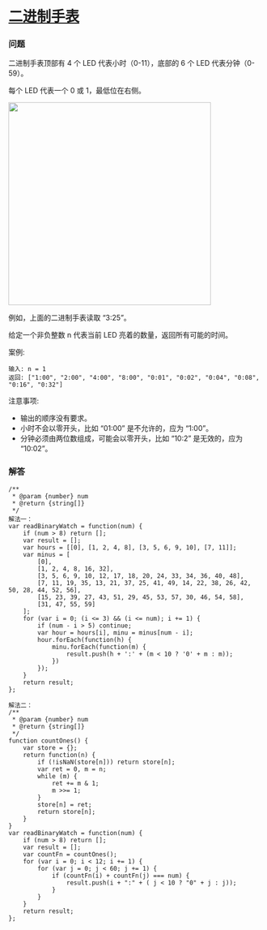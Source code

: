# [二进制手表](https://leetcode-cn.com/problems/binary-watch)

### 问题

二进制手表顶部有 4 个 LED 代表小时（0-11），底部的 6 个 LED 代表分钟（0-59）。

每个 LED 代表一个 0 或 1，最低位在右侧。


<img src="https://upload.wikimedia.org/wikipedia/commons/8/8b/Binary_clock_samui_moon.jpg" width="400" />

例如，上面的二进制手表读取 “3:25”。

给定一个非负整数 n 代表当前 LED 亮着的数量，返回所有可能的时间。

案例:

```
输入: n = 1
返回: ["1:00", "2:00", "4:00", "8:00", "0:01", "0:02", "0:04", "0:08", "0:16", "0:32"]
```
注意事项:

* 输出的顺序没有要求。
* 小时不会以零开头，比如 “01:00” 是不允许的，应为 “1:00”。
* 分钟必须由两位数组成，可能会以零开头，比如 “10:2” 是无效的，应为 “10:02”。


### 解答

```
/**
 * @param {number} num
 * @return {string[]}
 */
解法一：
var readBinaryWatch = function(num) {
    if (num > 8) return [];
    var result = [];
    var hours = [[0], [1, 2, 4, 8], [3, 5, 6, 9, 10], [7, 11]];
    var minus = [
        [0],
        [1, 2, 4, 8, 16, 32],
        [3, 5, 6, 9, 10, 12, 17, 18, 20, 24, 33, 34, 36, 40, 48],
        [7, 11, 19, 35, 13, 21, 37, 25, 41, 49, 14, 22, 38, 26, 42, 50, 28, 44, 52, 56],
        [15, 23, 39, 27, 43, 51, 29, 45, 53, 57, 30, 46, 54, 58],
        [31, 47, 55, 59]
    ];
    for (var i = 0; (i <= 3) && (i <= num); i += 1) {
        if (num - i > 5) continue;
        var hour = hours[i], minu = minus[num - i];
        hour.forEach(function(h) {
            minu.forEach(function(m) {
                result.push(h + ':' + (m < 10 ? '0' + m : m));
            })
        });
    }
    return result;
};

解法二：
/**
 * @param {number} num
 * @return {string[]}
 */
function countOnes() {
    var store = {};
    return function(n) {
        if (!isNaN(store[n])) return store[n];
        var ret = 0, m = n;
        while (m) {
            ret += m & 1;
            m >>= 1;
        }
        store[n] = ret;
        return store[n];
    }
}
var readBinaryWatch = function(num) {
    if (num > 8) return [];
    var result = [];
    var countFn = countOnes();
    for (var i = 0; i < 12; i += 1) {
        for (var j = 0; j < 60; j += 1) {
            if (countFn(i) + countFn(j) === num) {
                result.push(i + ":" + ( j < 10 ? "0" + j : j));
            }
        }
    }
    return result;
};
```
